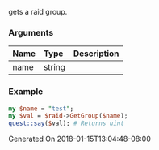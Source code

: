 gets a raid group.
### Arguments
**Name**|**Type**|**Description**
:---|:---|:---
name|string|

### Example

```perl
my $name = "test";
my $val = $raid->GetGroup($name);
quest::say($val); # Returns uint
```


Generated On 2018-01-15T13:04:48-08:00